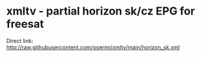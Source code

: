 # xmltv - partial horizon sk/cz EPG for freesat

Direct link: http://raw.githubusercontent.com/osermi/xmltv/main/horizon_sk.xml
